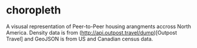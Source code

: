 choropleth
==========
A visusal representation of Peer-to-Peer housing arangments accross North America. Density data is from (http://api.outpost.travel/dump)[Outpost Travel] and GeoJSON is from US and Canadian census data.
